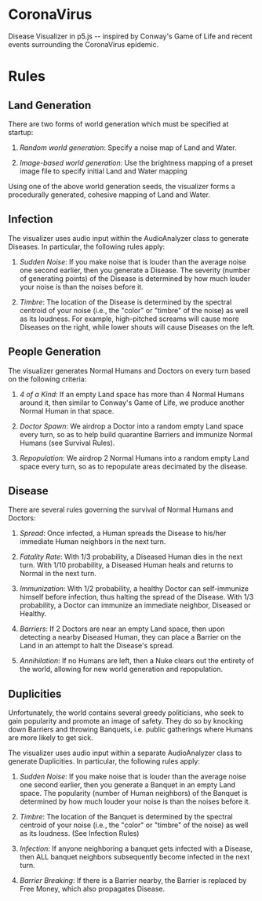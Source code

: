 # CoronaVirus
Disease Visualizer in p5.js -- inspired by Conway's Game of Life and recent events surrounding the CoronaVirus epidemic.

# Rules

## Land Generation

There are two forms of world generation which must be specified at startup:

  1. _Random world generation_: Specify a noise map of Land and Water.
  
  2. _Image-based world generation_: Use the brightness mapping of a preset image file to specify initial Land and Water mapping
 
Using one of the above world generation seeds, the visualizer forms a procedurally generated, cohesive mapping of Land and Water.

## Infection

The visualizer uses audio input within the AudioAnalyzer class to generate Diseases. In particular, the following rules apply:

  1. _Sudden Noise_: If you make noise that is louder than the average noise one second earlier, then you generate a Disease. The severity (number of generating points) of the Disease is determined by how much louder your noise is than the noises before it.
  
  2. _Timbre_: The location of the Disease is determined by the spectral centroid of your noise (i.e., the "color" or "timbre" of the noise) as well as its loudness. For example, high-pitched screams will cause more Diseases on the right, while lower shouts will cause Diseases on the left. 
  
## People Generation

The visualizer generates Normal Humans and Doctors on every turn based on the following criteria:
  
  1. _4 of a Kind_: If an empty Land space has more than 4 Normal Humans around it, then similar to Conway's Game of Life, we produce another Normal Human in that space.
  
  2. _Doctor Spawn_: We airdrop a Doctor into a random empty Land space every turn, so as to help build quarantine Barriers and immunize Normal Humans (see Survival Rules). 
  
  3. _Repopulation_: We airdrop 2 Normal Humans into a random empty Land space every turn, so as to repopulate areas decimated by the disease.

## Disease

There are several rules governing the survival of Normal Humans and Doctors:
  1. _Spread_: Once infected, a Human spreads the Disease to his/her immediate Human neighbors in the next turn.
  
  2. _Fatality Rate_: With 1/3 probability, a Diseased Human dies in the next turn. With 1/10 probability, a Diseased Human heals and returns to Normal in the next turn.
  
  3. _Immunization_: With 1/2 probability, a healthy Doctor can self-immunize himself before infection, thus halting the spread of the Disease. With 1/3 probability, a Doctor can immunize an immediate neighbor, Diseased or Healthy. 
  
  4. _Barriers_: If 2 Doctors are near an empty Land space, then upon detecting a nearby Diseased Human, they can place a Barrier on the Land in an attempt to halt the Disease's spread. 
  
  5. _Annihilation_: If no Humans are left, then a Nuke clears out the entirety of the world, allowing for new world generation and repopulation. 

## Duplicities

Unfortunately, the world contains several greedy politicians, who seek to gain popularity and promote an image of safety. They do so by knocking down Barriers and throwing Banquets, i.e. public gatherings where Humans are more likely to get sick.

The visualizer uses audio input within a separate AudioAnalyzer class to generate Duplicities. In particular, the following rules apply:

  1. _Sudden Noise_: If you make noise that is louder than the average noise one second earlier, then you generate a Banquet in an empty Land space. The popularity (number of Human neighbors) of the Banquet is determined by how much louder your noise is than the noises before it.
  
  2. _Timbre_: The location of the Banquet is determined by the spectral centroid of your noise (i.e., the "color" or "timbre" of the noise) as well as its loudness. (See Infection Rules)
  
  3. _Infection_: If anyone neighboring a banquet gets infected with a Disease, then ALL banquet neighbors subsequently become infected in the next turn. 

  3. _Barrier Breaking_: If there is a Barrier nearby, the Barrier is replaced by Free Money, which also propagates Disease.


